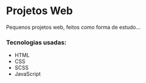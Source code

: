 # Projetos Web 

Pequenos projetos web, feitos como forma de estudo...

### Tecnologias usadas:
- HTML
- CSS
- SCSS
- JavaScript
